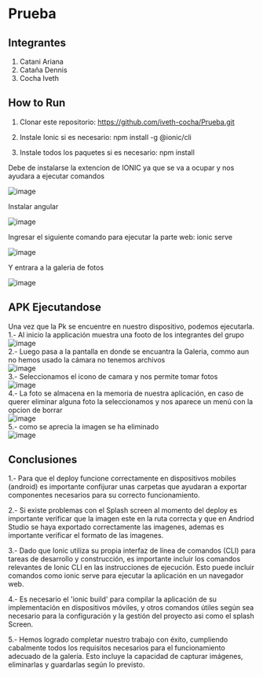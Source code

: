 # Prueba 
## Integrantes
1. Catani Ariana
2. Cataña Dennis
3. Cocha Iveth
  
## **How to Run**

1. Clonar este repositorio: https://github.com/iveth-cocha/Prueba.git 

2. Instale Ionic si es necesario: npm install -g @ionic/cli

3. Instale todos los paquetes si es necesario: npm install

Debe de instalarse la extencion de IONIC ya que se va a ocupar y nos ayudara a ejecutar comandos

![image](https://github.com/iveth-cocha/Prueba/assets/134402331/7c47fadd-b3a5-415b-8252-4cd18813deb3)

Instalar angular 

![image](https://github.com/iveth-cocha/Prueba/assets/134402331/e49e8a85-03f9-477a-9218-9119e45ef9c4)

Ingresar el siguiente comando para ejecutar la parte web: ionic serve

![image](https://github.com/iveth-cocha/Prueba/assets/134402331/c540d1c5-5b03-48f7-8a44-c2315319ba6b)

Y entrara a la galeria de fotos

![image](https://github.com/iveth-cocha/Prueba/assets/134402331/a3f8eca1-e010-4783-b682-d69fa04bc203)


## **APK Ejecutandose**
Una vez que la Pk se encuentre en nuestro dispositivo, podemos ejecutarla.
1.- Al inicio la applicación muestra una footo de los integrantes del grupo  <br>
![image](https://github.com/iveth-cocha/Prueba/assets/117743828/83a54c42-0299-4756-8b8b-b3b1213be208)  <br>
2.- Luego pasa a la pantalla en donde se encuantra la Galeria, commo aun no hemos usado la cámara no tenemos archivos  <br>
![image](https://github.com/iveth-cocha/Prueba/assets/117743828/cb3efa8a-7e08-4d45-ac3f-e9dab03bcac6)  <br>
3.- Seleccionamos el icono de camara y nos permite tomar fotos  <br>
![image](https://github.com/iveth-cocha/Prueba/assets/117743828/1696d402-a7b6-4d91-8bee-cecc5c7befe7)  <br>
4.- La foto se almacena en la memoria de nuestra aplicación, en caso de querer eliminar alguna foto la seleccionamos y nos aparece un menú con la opcion de borrar  <br>
![image](https://github.com/iveth-cocha/Prueba/assets/117743828/c7e2ceb6-f8eb-4a1d-90e8-02144161aa2a)  <br>
5.- como se aprecia la imagen se ha eliminado  <br>
![image](https://github.com/iveth-cocha/Prueba/assets/117743828/688372ba-33f9-4567-8b5c-1eda657f40aa)  <br>





## **Conclusiones**
1.- Para que el deploy funcione correctamente en dispositivos mobiles (android) es importante confijurar unas carpetas que ayudaran a exportar componentes necesarios para su correcto funcionamiento.

2.- Si existe problemas con el Splash screen al momento del deploy es importante verificar que la imagen este en la ruta correcta y que en Andriod Studio se haya exportado correctamente las imagenes, ademas es importante verificar el formato de las imagenes.  

3.- Dado que Ionic utiliza su propia interfaz de línea de comandos (CLI) para tareas de desarrollo y construcción, es importante incluir los comandos relevantes de Ionic CLI en las instrucciones de ejecución. Esto puede incluir comandos como ionic serve para ejecutar la aplicación en un navegador web.

4.- Es necesario el 'ionic build' para compilar la aplicación de su implementación en dispositivos móviles, y otros comandos útiles según sea necesario para la configuración y la gestión del proyecto asi como el splash Screen.

5.- Hemos logrado completar nuestro trabajo con éxito, cumpliendo cabalmente todos los requisitos necesarios para el funcionamiento adecuado de la galería. Esto incluye la capacidad de capturar imágenes, eliminarlas y guardarlas según lo previsto.
